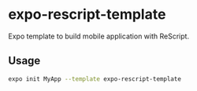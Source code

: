 # expo-rescript-template

Expo template to build mobile application with ReScript.

## Usage

```bash
expo init MyApp --template expo-rescript-template
```
